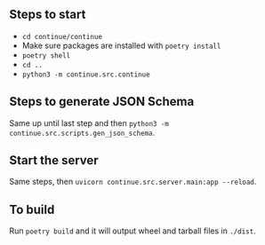 ## Steps to start

- `cd continue/continue`
- Make sure packages are installed with `poetry install`
- `poetry shell`
- `cd ..`
- `python3 -m continue.src.continue`

## Steps to generate JSON Schema

Same up until last step and then `python3 -m continue.src.scripts.gen_json_schema`.

## Start the server

Same steps, then `uvicorn continue.src.server.main:app --reload`.

## To build

Run `poetry build` and it will output wheel and tarball files in `./dist`.

